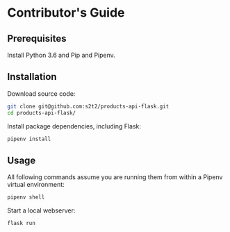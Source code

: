 # Contributor's Guide

## Prerequisites

Install Python 3.6 and Pip and Pipenv.

## Installation

Download source code:

```sh
git clone git@github.com:s2t2/products-api-flask.git
cd products-api-flask/
```

Install package dependencies, including Flask:

```sh
pipenv install
```

## Usage

All following commands assume you are running them from within a Pipenv virtual environment:

```sh
pipenv shell
```

Start a local webserver:

```sh
flask run
```
